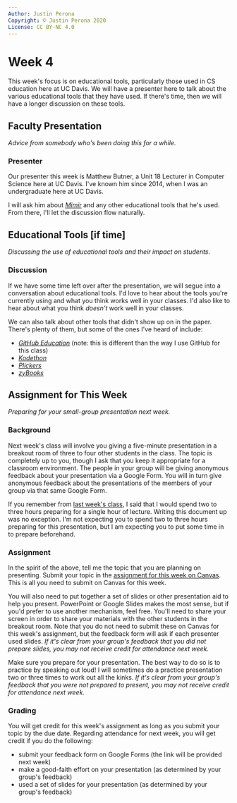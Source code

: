 ```yaml
---
Author: Justin Perona
Copyright: © Justin Perona 2020
License: CC BY-NC 4.0
---
```


# Week 4

This week's focus is on educational tools, particularly those used in CS education here at UC Davis.
We will have a presenter here to talk about the various educational tools that they have used.
If there's time, then we will have a longer discussion on these tools.

## Faculty Presentation

*Advice from somebody who's been doing this for a while.*

### Presenter

Our presenter this week is Matthew Butner, a Unit 18 Lecturer in Computer Science here at UC Davis.
I've known him since 2014, when I was an undergraduate here at UC Davis.

I will ask him about [*Mimir*](https://www.mimirhq.com/) and any other educational tools that he's used.
From there, I'll let the discussion flow naturally.

## Educational Tools [if time]

*Discussing the use of educational tools and their impact on students.*

### Discussion

If we have some time left over after the presentation, we will segue into a conversation about educational tools.
I'd love to hear about the tools you're currently using and what you think works well in your classes.
I'd also like to hear about what you think *doesn't* work well in your classes.

We can also talk about other tools that didn't show up on in the paper.
There's plenty of them, but some of the ones I've heard of include:

* [*GitHub Education*](https://education.github.com/) (note: this is different than the way I use GitHub for this class)
* [*Kodethon*](https://www.kodethon.com/#/)
* [*Plickers*](https://www.plickers.com/)
* [*zyBooks*](https://www.zybooks.com/)

## Assignment for This Week

*Preparing for your small-group presentation next week.*

### Background

Next week's class will involve you giving a five-minute presentation in a breakout room of three to four other students in the class.
The topic is completely up to you, though I ask that you keep it appropriate for a classroom environment.
The people in your group will be giving anonymous feedback about your presentation via a Google Form.
You will in turn give anonymous feedback about the presentations of the members of your group via that same Google Form.

If you remember from [last week's class](./week03.md), I said that I would spend two to three hours preparing for a single hour of lecture.
Writing this document up was no exception.
I'm not expecting you to spend two to three hours preparing for this presentation, but I am expecting you to put some time in to prepare beforehand.

### Assignment

In the spirit of the above, tell me the topic that you are planning on presenting.
Submit your topic in the [assignment for this week on Canvas](https://canvas.ucdavis.edu/courses/461800/assignments/446268).
This is all you need to submit on Canvas for this week.

You will also need to put together a set of slides or other presentation aid to help you present.
PowerPoint or Google Slides makes the most sense, but if you'd prefer to use another mechanism, feel free.
You'll need to share your screen in order to share your materials with the other students in the breakout room.
Note that you do not need to submit these on Canvas for this week's assignment, but the feedback form will ask if each presenter used slides.
*If it's clear from your group's feedback that you did not prepare slides, you may not receive credit for attendance next week.*

Make sure you prepare for your presentation.
The best way to do so is to practice by speaking out loud!
I will sometimes do a practice presentation two or three times to work out all the kinks.
*If it's clear from your group's feedback that you were not prepared to present, you may not receive credit for attendance next week.*

### Grading

You will get credit for this week's assignment as long as you submit your topic by the due date.
Regarding attendance for next week, you will get credit if you do the following:

* submit your feedback form on Google Forms (the link will be provided next week)
* make a good-faith effort on your presentation (as determined by your group's feedback)
* used a set of slides for your presentation (as determined by your group's feedback)
